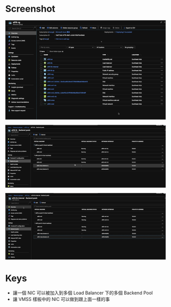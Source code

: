 # Screenshot

![](screenshot/resouces.jpg)

![](screenshot/public-load-balancer-and-multi-backend-pools.jpg)

![](screenshot/internal-load-balancer-and-multi-backend-pools.jpg)

# Keys

- 讓一個 NIC 可以被加入到多個 Load Balancer 下的多個 Backend Pool
- 讓 VMSS 樣板中的 NIC 可以做到跟上面一樣的事